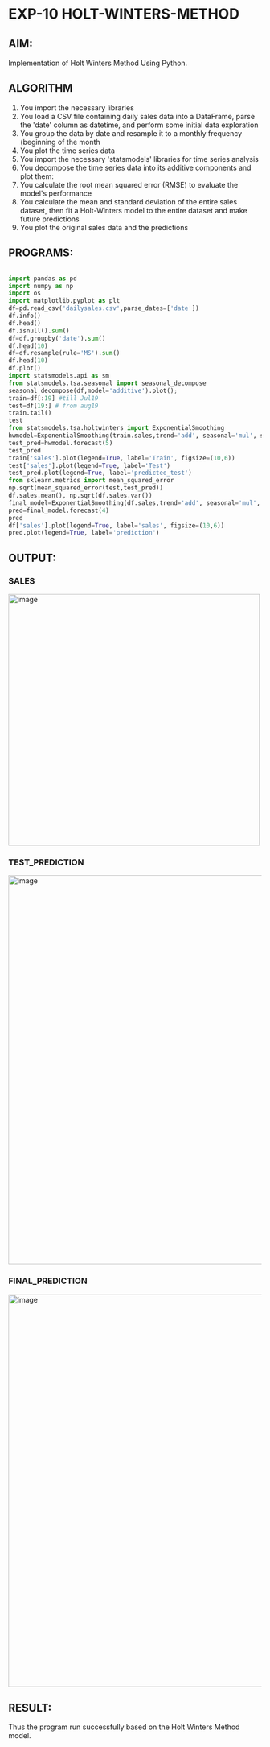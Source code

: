 # EXP-10 HOLT-WINTERS-METHOD

## AIM:
Implementation of Holt Winters Method Using Python.

## ALGORITHM

1) You import the necessary libraries
2) You load a CSV file containing daily sales data into a DataFrame, parse the 'date' column as datetime, and perform some initial data exploration
3) You group the data by date and resample it to a monthly frequency (beginning of the month
4) You plot the time series data
5) You import the necessary 'statsmodels' libraries for time series analysis
6) You decompose the time series data into its additive components and plot them:
7) You calculate the root mean squared error (RMSE) to evaluate the model's performance
8) You calculate the mean and standard deviation of the entire sales dataset, then fit a Holt-Winters model to the entire dataset and make future predictions
9) You plot the original sales data and the predictions

## PROGRAMS:
```python

import pandas as pd
import numpy as np
import os
import matplotlib.pyplot as plt
df=pd.read_csv('dailysales.csv',parse_dates=['date'])
df.info()
df.head() 
df.isnull().sum()
df=df.groupby('date').sum()
df.head(10)
df=df.resample(rule='MS').sum()
df.head(10)
df.plot()
import statsmodels.api as sm
from statsmodels.tsa.seasonal import seasonal_decompose
seasonal_decompose(df,model='additive').plot();
train=df[:19] #till Jul19
test=df[19:] # from aug19
train.tail()
test
from statsmodels.tsa.holtwinters import ExponentialSmoothing
hwmodel=ExponentialSmoothing(train.sales,trend='add', seasonal='mul', seasonal_periods=4).fit()
test_pred=hwmodel.forecast(5)
test_pred
train['sales'].plot(legend=True, label='Train', figsize=(10,6))
test['sales'].plot(legend=True, label='Test')
test_pred.plot(legend=True, label='predicted_test')
from sklearn.metrics import mean_squared_error
np.sqrt(mean_squared_error(test,test_pred))
df.sales.mean(), np.sqrt(df.sales.var())
final_model=ExponentialSmoothing(df.sales,trend='add', seasonal='mul', seasonal_periods=4).fit()
pred=final_model.forecast(4)
pred
df['sales'].plot(legend=True, label='sales', figsize=(10,6))
pred.plot(legend=True, label='prediction')
```
## OUTPUT:

### SALES
<img width="500" alt="image" src="https://github.com/Monisha-11/HOLT-WINTERS-MWTHOD/assets/93427240/1e1f8992-84f0-4738-b0e4-0cc1bbd70732">

### TEST_PREDICTION
<img width="773" alt="image" src="https://github.com/Monisha-11/HOLT-WINTERS-MWTHOD/assets/93427240/0b34b0ca-41f6-4783-9e5d-66ee72126d6d">

### FINAL_PREDICTION

<img width="780" alt="image" src="https://github.com/Monisha-11/HOLT-WINTERS-MWTHOD/assets/93427240/a2005a1a-4168-4c30-a465-1d61553fd150">

## RESULT:

Thus the program run successfully based on the Holt Winters Method model.
